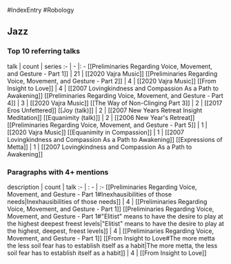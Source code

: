 #IndexEntry #Robology

## Jazz

### Top 10 referring talks
talk | count | series
:- | - |: -
[[Preliminaries Regarding Voice, Movement, and Gesture - Part 1]] | 21 | [[2020 Vajra Music]]
[[Preliminaries Regarding Voice, Movement, and Gesture - Part 2]] | 4 | [[2020 Vajra Music]]
[[From Insight to Love]] | 4 | [[2007 Lovingkindness and Compassion As a Path to Awakening]]
[[Preliminaries Regarding Voice, Movement, and Gesture - Part 4]] | 3 | [[2020 Vajra Music]]
[[The Way of Non-Clinging Part 3]] | 2 | [[2017 Eros Unfettered]]
[[Joy (talk)]] | 2 | [[2007 New Years Retreat Insight Meditation]]
[[Equanimity (talk)]] | 2 | [[2006 New Year's Retreat]]
[[Preliminaries Regarding Voice, Movement, and Gesture - Part 5]] | 1 | [[2020 Vajra Music]]
[[Equanimity in Compassion]] | 1 | [[2007 Lovingkindness and Compassion As a Path to Awakening]]
[[Expressions of Metta]] | 1 | [[2007 Lovingkindness and Compassion As a Path to Awakening]]

### Paragraphs with 4+ mentions
description | count | talk
:- | : - | :-
[[Preliminaries Regarding Voice, Movement, and Gesture - Part 1#Inexhausibilities of those needs\|Inexhausibilities of those needs]] | 4 | [[Preliminaries Regarding Voice, Movement, and Gesture - Part 1]]
[[Preliminaries Regarding Voice, Movement, and Gesture - Part 1#"Elitist" means to have the desire to play at the highest deepest freest levels\|"Elitist" means to have the desire to play at the highest, deepest, freest levels]] | 4 | [[Preliminaries Regarding Voice, Movement, and Gesture - Part 1]]
[[From Insight to Love#The more metta the less soil fear has to establish itself as a habit\|The more metta, the less soil fear has to establish itself as a habit]] | 4 | [[From Insight to Love]]


